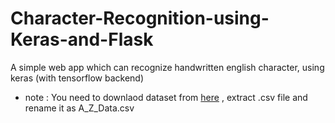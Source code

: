 # Character-Recognition-using-Keras-and-Flask
A simple web app which can recognize handwritten english character, using keras (with tensorflow backend)
 - note : You need to downlaod dataset from [here](https://www.kaggle.com/sachinpatel21/az-handwritten-alphabets-in-csv-format) , extract .csv file and rename it as A_Z_Data.csv
